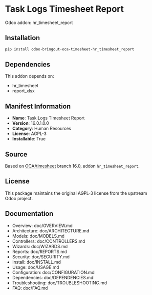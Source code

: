 # Task Logs Timesheet Report

Odoo addon: hr_timesheet_report

## Installation

```bash
pip install odoo-bringout-oca-timesheet-hr_timesheet_report
```

## Dependencies

This addon depends on:
- hr_timesheet
- report_xlsx

## Manifest Information

- **Name**: Task Logs Timesheet Report
- **Version**: 16.0.1.0.0
- **Category**: Human Resources
- **License**: AGPL-3
- **Installable**: True

## Source

Based on [OCA/timesheet](https://github.com/OCA/timesheet) branch 16.0, addon `hr_timesheet_report`.

## License

This package maintains the original AGPL-3 license from the upstream Odoo project.

## Documentation

- Overview: doc/OVERVIEW.md
- Architecture: doc/ARCHITECTURE.md
- Models: doc/MODELS.md
- Controllers: doc/CONTROLLERS.md
- Wizards: doc/WIZARDS.md
- Reports: doc/REPORTS.md
- Security: doc/SECURITY.md
- Install: doc/INSTALL.md
- Usage: doc/USAGE.md
- Configuration: doc/CONFIGURATION.md
- Dependencies: doc/DEPENDENCIES.md
- Troubleshooting: doc/TROUBLESHOOTING.md
- FAQ: doc/FAQ.md
